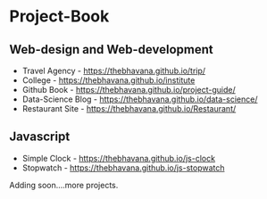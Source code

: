 # Project-Book

## Web-design and Web-development

* Travel Agency - https://thebhavana.github.io/trip/
* College - https://thebhavana.github.io/institute
* Github Book - https://thebhavana.github.io/project-guide/ 
* Data-Science Blog - https://thebhavana.github.io/data-science/
* Restaurant Site - https://thebhavana.github.io/Restaurant/

## Javascript

* Simple Clock - https://thebhavana.github.io/js-clock
* Stopwatch - https://thebhavana.github.io/js-stopwatch

Adding soon....more projects.
